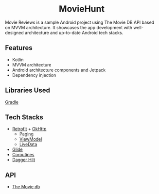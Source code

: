 <h1 align="center">MovieHunt</h1>

Movie Reviews is a sample Android project using The Movie DB API based on MVVM architecture. It showcases the app development with well-designed architecture and up-to-date Android tech stacks.

## Features
* Kotlin
* MVVM architecture
* Android architecture components and Jetpack
* Dependency injection

## Libraries Used

[Gradle](https://github.com/nero002/Movie-Reviews/blob/main/app/build.gradle)

## Tech Stacks
* [Retrofit](http://square.github.io/retrofit/) + [OkHttp](http://square.github.io/okhttp/)
    * [Paging](https://developer.android.com/topic/libraries/architecture/paging)
    * [ViewModel](https://developer.android.com/reference/androidx/lifecycle/ViewModel)
    * [LiveData](https://developer.android.com/topic/libraries/architecture/livedata)
* [Glide](https://github.com/bumptech/glide)
* [Coroutines](https://developer.android.com/kotlin/coroutines)
* [Dagger Hilt](https://developer.android.com/training/dependency-injection/hilt-android)

## API 

* [The Movie db](https://www.themoviedb.org/documentation/api)
